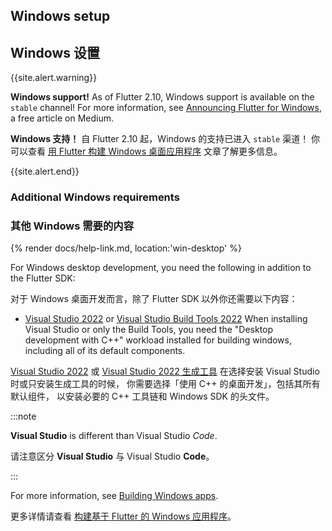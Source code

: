 ## Windows setup

## Windows 设置

{{site.alert.warning}}

  **Windows support!**
  As of Flutter 2.10, Windows support is available
  on the `stable` channel! For more information, see
  [Announcing Flutter for Windows][], a free article
  on Medium.

  **Windows 支持！**
  自 Flutter 2.10 起，Windows 的支持已进入 `stable` 渠道！
  你可以查看
  [用 Flutter 构建 Windows 桌面应用程序][Announcing Flutter for Windows]
  文章了解更多信息。

{{site.alert.end}}

[Announcing Flutter for Windows]: {{site.flutter-medium}}announcing-flutter-for-windows-6979d0d01fed

### Additional Windows requirements

### 其他 Windows 需要的内容

{% render docs/help-link.md, location:'win-desktop' %}

For Windows desktop development,
you need the following in addition to the Flutter SDK:

对于 Windows 桌面开发而言，除了 Flutter SDK 以外你还需要以下内容：

* [Visual Studio 2022][] or [Visual Studio Build Tools 2022][]
  When installing Visual Studio or only the Build Tools,
  you need the "Desktop development with C++" workload installed
  for building windows, including all of its default components. 

[Visual Studio 2022][] 或 [Visual Studio 2022 生成工具][Visual Studio Build Tools 2022]
在选择安装 Visual Studio 时或只安装生成工具的时候，
你需要选择「使用 C++ 的桌面开发」，包括其所有默认组件，
以安装必要的 C++ 工具链和 Windows SDK 的头文件。

:::note

**Visual Studio** is different than Visual Studio _Code_.

请注意区分 **Visual Studio** 与 Visual Studio **Code**。

:::

For more information, see [Building Windows apps][].

更多详情请查看
[构建基于 Flutter 的 Windows 应用程序][Building Windows apps]。

[Building Windows apps]: /platform-integration/windows/building
[Visual Studio 2022]: https://visualstudio.microsoft.com/downloads/
[Visual Studio Build Tools 2022]: https://visualstudio.microsoft.com/downloads/#build-tools-for-visual-studio-2022
